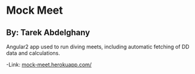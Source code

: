 Mock Meet
=========
By: Tarek Abdelghany
----------------

Angular2 app used to run diving meets, including automatic fetching of DD data and calculations.

-Link: [mock-meet.herokuapp.com/](https://mock-meet.herokuapp.com/)

